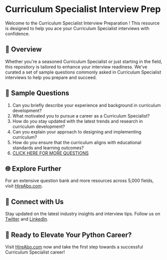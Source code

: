 # Curriculum Specialist Interview Prep

Welcome to the Curriculum Specialist Interview Preparation ! This resource is designed to help you ace your Curriculum Specialist interviews with confidence.

## 🚀 Overview

Whether you're a seasoned Curriculum Specialist or just starting in the field, this repository is tailored to enhance your interview readiness. We've curated a set of sample questions commonly asked in Curriculum Specialist interviews to help you prepare and succeed.

## 📝 Sample Questions

1. Can you briefly describe your experience and background in curriculum development?
2. What motivated you to pursue a career as a Curriculum Specialist?
3. How do you stay updated with the latest trends and research in curriculum development?
4. Can you explain your approach to designing and implementing curriculum?
5. How do you ensure that the curriculum aligns with educational standards and learning outcomes?
6. [CLICK HERE FOR MORE QUESTIONS](https://hireabo.com/job/4_4_1/Curriculum%20Specialist)

## 🌐 Explore Further

For an extensive question bank and more resources across 5,000 fields, visit [HireAbo.com](https://www.hireabo.com).

## 📱 Connect with Us

Stay updated on the latest industry insights and interview tips. Follow us on [Twitter](https://twitter.com/hireabo) and [LinkedIn](https://www.linkedin.com/in/hire-abo-3609972a8/).

## 🚀 Ready to Elevate Your Python Career?

Visit [HireAbo.com](https://www.hireabo.com) now and take the first step towards a successful Curriculum Specialist career!
